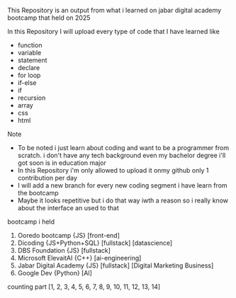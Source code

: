 This Repository is an output from what i learned on jabar digital academy bootcamp that held on 2025

In this Repository I will upload every type of code that I have learned like
- function
- variable
- statement
- declare
- for loop
- if-else
- if
- recursion
- array
- css
- html

Note
- To be noted i just learn about coding and want to be a programmer from scratch. i don't have any tech background even my bachelor degree i'll got soon is in education major
- In this Repository i'm only allowed to upload it onmy github only 1 contribution per day
- I will add a new branch for every new coding segment i have learn from the bootcamp
- Maybe it looks repetitive but i do that way iwth a reason so i really know about the interface an used to that

bootcamp i held
1. Ooredo bootcamp {JS} [front-end]
2. Dicoding {JS+Python+SQL} [fullstack] [datascience]
3. DBS Foundation {JS} [fullstack]
4. Microsoft ElevaitAI {C++} [ai-engineering]
5. Jabar Digital Academy {JS} [fullstack] [Digital Marketing Business]
6. Google Dev {Python} [AI]

counting part 
[1, 2, 3, 4, 5, 6, 7, 8, 9, 10, 11, 12, 13, 14]
